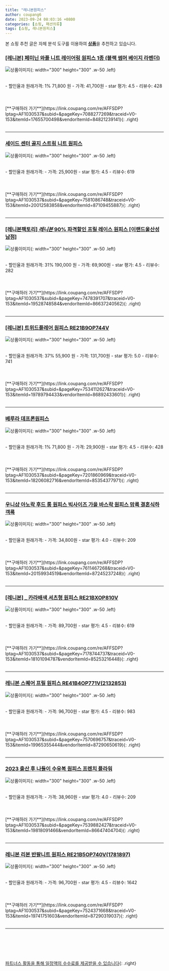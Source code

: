 ```yaml
---
title: "레니본원피스"
author: coupang6
date: 2023-09-24 08:03:16 +0800
categories: [쇼핑, 패션의류]
tags: [쇼핑, 레니본원피스]
---
```


본 쇼핑 추천 글은 자체 분석 도구를 이용하여 [**상품**](https://link.coupang.com/a/bao1ui)을 추천하고 있습니다.

### [[레니본] 페미닌 와플 니트 레이어링 원피스 1종 (블랙 썸머 베이지 라벤더)](https://link.coupang.com/re/AFFSDP?lptag=AF1030537&subid=&pageKey=7088277269&traceid=V0-153&itemId=17655700498&vendorItemId=84821239141)

![상품이미지](https://thumbnail10.coupangcdn.com/thumbnails/remote/230x230ex/image/vendor_inventory/7fa9/1f1144db1ddfbdae6c8aaf6d7bfe140f7e92fe9f2804b18bcc3d68872741.jpg){: width="300" height="300" .w-50 .left}


<br>
- 할인율과 원래가격: 1%  71,800   원
- 가격: 41,700원
- star 평가: 4.5
- 리뷰수: 428
<br>
<br>
<br>
<br>
[**구매하러 가기**](https://link.coupang.com/re/AFFSDP?lptag=AF1030537&subid=&pageKey=7088277269&traceid=V0-153&itemId=17655700498&vendorItemId=84821239141){: .right}
<br>
<br>

---

### [세이드 센터 골지 스트링 니트 원피스](https://link.coupang.com/re/AFFSDP?lptag=AF1030537&subid=&pageKey=7581086748&traceid=V0-153&itemId=20012583858&vendorItemId=87109455887)

![상품이미지](https://thumbnail9.coupangcdn.com/thumbnails/remote/230x230ex/image/vendor_inventory/a37d/ec09f90033630a7d9a57e954c1183b2723a5a4f0be099645088b863ecc00.jpg){: width="300" height="300" .w-50 .left}


<br>
- 할인율과 원래가격: 
- 가격: 25,900원
- star 평가: 4.5
- 리뷰수: 619
<br>
<br>
<br>
<br>
[**구매하러 가기**](https://link.coupang.com/re/AFFSDP?lptag=AF1030537&subid=&pageKey=7581086748&traceid=V0-153&itemId=20012583858&vendorItemId=87109455887){: .right}
<br>
<br>

---

### [[레니본팩토리] *레니본* 90% 파격할인 프릴 레이스 원피스 [이랜드울산성남점]](https://link.coupang.com/re/AFFSDP?lptag=AF1030537&subid=&pageKey=7478391707&traceid=V0-153&itemId=19528748584&vendorItemId=86637240562)

![상품이미지](https://thumbnail10.coupangcdn.com/thumbnails/remote/230x230ex/image/vendor_inventory/24a6/2ee6f970af715ed14782fdf0449a3aaa0e31449363cc7b8ef24c6b14251d.jpg){: width="300" height="300" .w-50 .left}


<br>
- 할인율과 원래가격: 31%  190,000   원
- 가격: 69,900원
- star 평가: 4.5
- 리뷰수: 282
<br>
<br>
<br>
<br>
[**구매하러 가기**](https://link.coupang.com/re/AFFSDP?lptag=AF1030537&subid=&pageKey=7478391707&traceid=V0-153&itemId=19528748584&vendorItemId=86637240562){: .right}
<br>
<br>

---

### [[레니본] 트위드플레어 원피스 RE21B9OP744V](https://link.coupang.com/re/AFFSDP?lptag=AF1030537&subid=&pageKey=7534112627&traceid=V0-153&itemId=19789794433&vendorItemId=86892433601)

![상품이미지](https://thumbnail10.coupangcdn.com/thumbnails/remote/230x230ex/image/vendor_inventory/36c8/66ad8db6165393b934cac8bf5c5c4dbd4f9fa83f2f2972c776e0ca3cb2a1.jpg){: width="300" height="300" .w-50 .left}


<br>
- 할인율과 원래가격: 37%  55,900   원
- 가격: 131,700원
- star 평가: 5.0
- 리뷰수: 741
<br>
<br>
<br>
<br>
[**구매하러 가기**](https://link.coupang.com/re/AFFSDP?lptag=AF1030537&subid=&pageKey=7534112627&traceid=V0-153&itemId=19789794433&vendorItemId=86892433601){: .right}
<br>
<br>

---

### [베루라 데프론원피스](https://link.coupang.com/re/AFFSDP?lptag=AF1030537&subid=&pageKey=7201860969&traceid=V0-153&itemId=18206082716&vendorItemId=85354377971)

![상품이미지](https://thumbnail7.coupangcdn.com/thumbnails/remote/230x230ex/image/vendor_inventory/2c58/bd8af02ca175ed691e73b98077c3210602059258192fdb7130a268365334.jpeg){: width="300" height="300" .w-50 .left}


<br>
- 할인율과 원래가격: 1%  71,800   원
- 가격: 29,900원
- star 평가: 4.5
- 리뷰수: 428
<br>
<br>
<br>
<br>
[**구매하러 가기**](https://link.coupang.com/re/AFFSDP?lptag=AF1030537&subid=&pageKey=7201860969&traceid=V0-153&itemId=18206082716&vendorItemId=85354377971){: .right}
<br>
<br>

---

### [우니샵 아노락 후드 롱 원피스 빅사이즈 가을 바스락 원피스 맘룩 결혼식하객룩](https://link.coupang.com/re/AFFSDP?lptag=AF1030537&subid=&pageKey=7611467268&traceid=V0-153&itemId=20159934519&vendorItemId=87245237248)

![상품이미지](https://thumbnail6.coupangcdn.com/thumbnails/remote/230x230ex/image/vendor_inventory/07c2/e690d5b60b83f720de15648ebb958d8a11bed5828967bbcf28f51c7a4efc.jpg){: width="300" height="300" .w-50 .left}


<br>
- 할인율과 원래가격: 
- 가격: 34,800원
- star 평가: 4.0
- 리뷰수: 209
<br>
<br>
<br>
<br>
[**구매하러 가기**](https://link.coupang.com/re/AFFSDP?lptag=AF1030537&subid=&pageKey=7611467268&traceid=V0-153&itemId=20159934519&vendorItemId=87245237248){: .right}
<br>
<br>

---

### [[레니본] _ 카라배색 셔츠형 원피스 RE21BXOP810V](https://link.coupang.com/re/AFFSDP?lptag=AF1030537&subid=&pageKey=7178744737&traceid=V0-153&itemId=18101094787&vendorItemId=85253216448)

![상품이미지](https://thumbnail8.coupangcdn.com/thumbnails/remote/230x230ex/image/vendor_inventory/da37/66617818e127ff1768852c6d576ea4ac3b9426fbb4b33a0eae8d994cbb6f.jpg){: width="300" height="300" .w-50 .left}


<br>
- 할인율과 원래가격: 
- 가격: 89,700원
- star 평가: 4.5
- 리뷰수: 619
<br>
<br>
<br>
<br>
[**구매하러 가기**](https://link.coupang.com/re/AFFSDP?lptag=AF1030537&subid=&pageKey=7178744737&traceid=V0-153&itemId=18101094787&vendorItemId=85253216448){: .right}
<br>
<br>

---

### [레니본 스퀘어 프릴 원피스 RE41B4OP771V(2132853)](https://link.coupang.com/re/AFFSDP?lptag=AF1030537&subid=&pageKey=7570696757&traceid=V0-153&itemId=19965355444&vendorItemId=87290650619)

![상품이미지](https://thumbnail9.coupangcdn.com/thumbnails/remote/230x230ex/image/vendor_inventory/4eb1/db49fcfc61083e3c0bdf1cb823473f5fbec60cc11614e5babb066247bdab.jpg){: width="300" height="300" .w-50 .left}


<br>
- 할인율과 원래가격: 
- 가격: 96,700원
- star 평가: 4.5
- 리뷰수: 983
<br>
<br>
<br>
<br>
[**구매하러 가기**](https://link.coupang.com/re/AFFSDP?lptag=AF1030537&subid=&pageKey=7570696757&traceid=V0-153&itemId=19965355444&vendorItemId=87290650619){: .right}
<br>
<br>

---

### [2023 출산 후 나들이 수유복 원피스 프렌치 플라워](https://link.coupang.com/re/AFFSDP?lptag=AF1030537&subid=&pageKey=7539882427&traceid=V0-153&itemId=19818091466&vendorItemId=86647404704)

![상품이미지](https://thumbnail9.coupangcdn.com/thumbnails/remote/230x230ex/image/vendor_inventory/bf5e/617f018755767040c6a1d5fa7926271c2a9b5144bc66cc21e6c16561ee44.jpg){: width="300" height="300" .w-50 .left}


<br>
- 할인율과 원래가격: 
- 가격: 38,960원
- star 평가: 4.0
- 리뷰수: 209
<br>
<br>
<br>
<br>
[**구매하러 가기**](https://link.coupang.com/re/AFFSDP?lptag=AF1030537&subid=&pageKey=7539882427&traceid=V0-153&itemId=19818091466&vendorItemId=86647404704){: .right}
<br>
<br>

---

### [레니본 리본 반팔니트 원피스 RE21B5OP740V(1781897)](https://link.coupang.com/re/AFFSDP?lptag=AF1030537&subid=&pageKey=7524371668&traceid=V0-153&itemId=19741751603&vendorItemId=87290319037)

![상품이미지](https://thumbnail7.coupangcdn.com/thumbnails/remote/230x230ex/image/vendor_inventory/8e41/23bcf60a883ae8bde04b6c7c0eb03f27d51ff5b93a2758ba6a2a4f4732f9.jpg){: width="300" height="300" .w-50 .left}


<br>
- 할인율과 원래가격: 
- 가격: 96,700원
- star 평가: 4.5
- 리뷰수: 1642
<br>
<br>
<br>
<br>
[**구매하러 가기**](https://link.coupang.com/re/AFFSDP?lptag=AF1030537&subid=&pageKey=7524371668&traceid=V0-153&itemId=19741751603&vendorItemId=87290319037){: .right}
<br>
<br>

---
<br><br><br><br><br> [파트너스 활동을 통해 일정액의 수수료를 제공받을 수 있습니다](https://link.coupang.com/a/bao1ui){: .right}